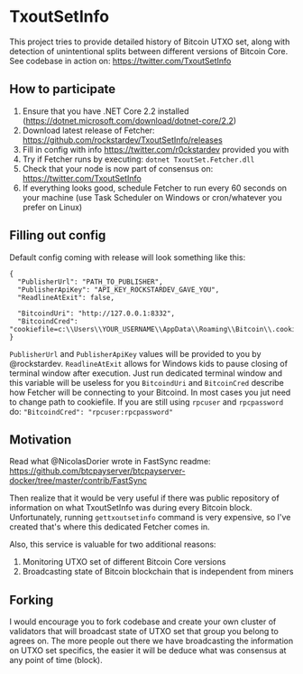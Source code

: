 # TxoutSetInfo

This project tries to provide detailed history of Bitcoin UTXO set, along with detection of unintentional splits between different versions of Bitcoin Core. See codebase in action on: https://twitter.com/TxoutSetInfo

## How to participate

1. Ensure that you have .NET Core 2.2 installed (https://dotnet.microsoft.com/download/dotnet-core/2.2)
2. Download latest release of Fetcher: https://github.com/rockstardev/TxoutSetInfo/releases
3. Fill in config with info https://twitter.com/r0ckstardev provided you with
4. Try if Fetcher runs by executing: `dotnet TxoutSet.Fetcher.dll`
5. Check that your node is now part of consensus on: https://twitter.com/TxoutSetInfo
6. If everything looks good, schedule Fetcher to run every 60 seconds on your machine (use Task Scheduler on Windows or cron/whatever you prefer on Linux)

## Filling out config

Default config coming with release will look something like this:

	{
	  "PublisherUrl": "PATH_TO_PUBLISHER",
	  "PublisherApiKey": "API_KEY_ROCKSTARDEV_GAVE_YOU",
	  "ReadlineAtExit": false,

	  "BitcoindUri": "http://127.0.0.1:8332",
	  "BitcoindCred": "cookiefile=c:\\Users\\YOUR_USERNAME\\AppData\\Roaming\\Bitcoin\\.cookie"
	}

`PublisherUrl` and `PublisherApiKey` values will be provided to you by @rockstardev. 
`ReadlineAtExit` allows for Windows kids to pause closing of terminal window after execution. Just run dedicated terminal window and this variable will be useless for you
`BitcoindUri` and `BitcoinCred` describe how Fetcher will be connecting to your Bitcoind. In most cases you jut need to change path to cookiefile. If you are still using `rpcuser` and `rpcpassword` do: `"BitcoindCred": "rpcuser:rpcpassword"`

## Motivation

Read what @NicolasDorier wrote in FastSync readme: https://github.com/btcpayserver/btcpayserver-docker/tree/master/contrib/FastSync

Then realize that it would be very useful if there was public repository of information on what TxoutSetInfo was during every Bitcoin block. Unfortunately, running `gettxoutsetinfo` command is very expensive, so I've created that's where this dedicated Fetcher comes in.

Also, this service is valuable for two additional reasons:

1. Monitoring UTXO set of different Bitcoin Core versions 
2. Broadcasting state of Bitcoin blockchain that is independent from miners

## Forking

I would encourage you to fork codebase and create your own cluster of validators that will broadcast state of UTXO set that group you belong to agrees on. The more people out there we have broadcasting the information on UTXO set specifics, the easier it will be deduce what was consensus at any point of time (block).